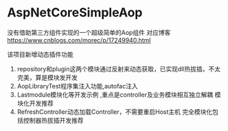 # AspNetCoreSimpleAop
 
 没有借助第三方组件实现的一个超级简单的Aop组件
对应博客
https://www.cnblogs.com/morec/p/17249940.html

该项目新增动态插件功能
1. repository和plugin这两个模块通过反射来动态获取，已实现dll热拔插，不太完美，算是模块发开发
2. AopLibraryTest程序集注入功能,autofac注入
3. Lastmodule模块化等开发示例 ,重点是controller及业务模块相互独立解耦  模块化开发推荐 
4. RefreshController动态加载Controller，不需要重启Host主机     完全模块化包括控制器热拔插开发推荐
